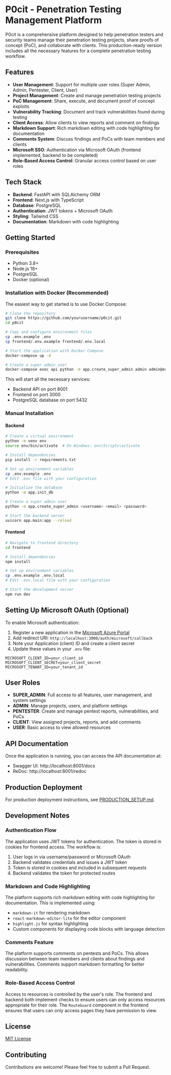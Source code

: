 # P0cit - Penetration Testing Management Platform

P0cit is a comprehensive platform designed to help penetration testers and security teams manage their penetration testing projects, share proofs of concept (PoC), and collaborate with clients. This production-ready version includes all the necessary features for a complete penetration testing workflow.

## Features

- **User Management**: Support for multiple user roles (Super Admin, Admin, Pentester, Client, User)
- **Project Management**: Create and manage penetration testing projects
- **PoC Management**: Share, execute, and document proof of concept exploits
- **Vulnerability Tracking**: Document and track vulnerabilities found during testing
- **Client Access**: Allow clients to view reports and comment on findings
- **Markdown Support**: Rich markdown editing with code highlighting for documentation
- **Comments System**: Discuss findings and PoCs with team members and clients
- **Microsoft SSO**: Authentication via Microsoft OAuth (frontend implemented, backend to be completed)
- **Role-Based Access Control**: Granular access control based on user roles

## Tech Stack

- **Backend**: FastAPI with SQLAlchemy ORM
- **Frontend**: Next.js with TypeScript
- **Database**: PostgreSQL
- **Authentication**: JWT tokens + Microsoft OAuth
- **Styling**: Tailwind CSS
- **Documentation**: Markdown with code highlighting

## Getting Started

### Prerequisites

- Python 3.8+
- Node.js 18+
- PostgreSQL
- Docker (optional)

### Installation with Docker (Recommended)

The easiest way to get started is to use Docker Compose:

```bash
# Clone the repository
git clone https://github.com/yourusername/p0cit.git
cd p0cit

# Copy and configure environment files
cp .env.example .env
cp frontend/.env.example frontend/.env.local

# Start the application with Docker Compose
docker-compose up -d

# Create a super admin user
docker-compose exec api python -m app.create_super_admin admin admin@example.com yourpassword
```

This will start all the necessary services:
- Backend API on port 8001
- Frontend on port 3000
- PostgreSQL database on port 5432

### Manual Installation

#### Backend

```bash
# Create a virtual environment
python -m venv env
source env/bin/activate  # On Windows: env\Scripts\activate

# Install dependencies
pip install -r requirements.txt

# Set up environment variables
cp .env.example .env
# Edit .env file with your configuration

# Initialize the database
python -m app.init_db

# Create a super admin user
python -m app.create_super_admin <username> <email> <password>

# Start the backend server
uvicorn app.main:app --reload
```

#### Frontend

```bash
# Navigate to frontend directory
cd frontend

# Install dependencies
npm install

# Set up environment variables
cp .env.example .env.local
# Edit .env.local file with your configuration

# Start the development server
npm run dev
```

## Setting Up Microsoft OAuth (Optional)

To enable Microsoft authentication:

1. Register a new application in the [Microsoft Azure Portal](https://portal.azure.com/#blade/Microsoft_AAD_RegisteredApps/ApplicationsListBlade)
2. Add redirect URI: `http://localhost:3000/auth/microsoft/callback`
3. Note your Application (client) ID and create a client secret
4. Update these values in your `.env` file:

```
MICROSOFT_CLIENT_ID=your_client_id
MICROSOFT_CLIENT_SECRET=your_client_secret
MICROSOFT_TENANT_ID=your_tenant_id
```

## User Roles

- **SUPER_ADMIN**: Full access to all features, user management, and system settings
- **ADMIN**: Manage projects, users, and platform settings
- **PENTESTER**: Create and manage pentest reports, vulnerabilities, and PoCs
- **CLIENT**: View assigned projects, reports, and add comments
- **USER**: Basic access to view allowed resources

## API Documentation

Once the application is running, you can access the API documentation at:

- Swagger UI: http://localhost:8001/docs
- ReDoc: http://localhost:8001/redoc

## Production Deployment

For production deployment instructions, see [PRODUCTION_SETUP.md](PRODUCTION_SETUP.md).

## Development Notes

### Authentication Flow

The application uses JWT tokens for authentication. The token is stored in cookies for frontend access. The workflow is:

1. User logs in via username/password or Microsoft OAuth
2. Backend validates credentials and issues a JWT token
3. Token is stored in cookies and included in subsequent requests
4. Backend validates the token for protected routes

### Markdown and Code Highlighting

The platform supports rich markdown editing with code highlighting for documentation. This is implemented using:

- `markdown-it` for rendering markdown
- `react-markdown-editor-lite` for the editor component
- `highlight.js` for syntax highlighting
- Custom components for displaying code blocks with language detection

### Comments Feature

The platform supports comments on pentests and PoCs. This allows discussion between team members and clients about findings and vulnerabilities. Comments support markdown formatting for better readability.

### Role-Based Access Control

Access to resources is controlled by the user's role. The frontend and backend both implement checks to ensure users can only access resources appropriate for their role. The `RouteGuard` component in the frontend ensures that users can only access pages they have permission to view.

## License

[MIT License](LICENSE)

## Contributing

Contributions are welcome! Please feel free to submit a Pull Request.